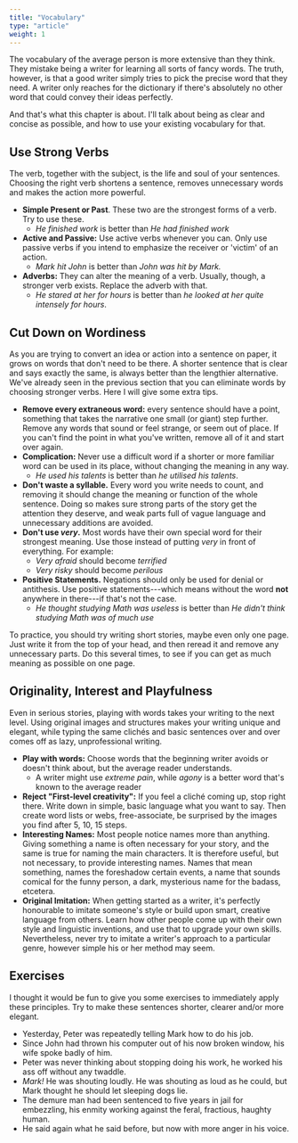 ```yaml
---
title: "Vocabulary"
type: "article"
weight: 1
---
```


The vocabulary of the average person is more extensive than they think. They mistake being a writer for learning all sorts of fancy words. The truth, however, is that a good writer simply tries to pick the precise word that they need. A writer only reaches for the dictionary if there's absolutely no other word that could convey their ideas perfectly. 

And that's what this chapter is about. I'll talk about being as clear and concise as possible, and how to use your existing vocabulary for that.

Use Strong Verbs
----------------

The verb, together with the subject, is the life and soul of your sentences. Choosing the right verb shortens a sentence, removes unnecessary words and makes the action more powerful.

*   **Simple Present or Past**. These two are the strongest forms of a verb. Try to use these.
    *   _He finished work_ is better than _He had finished work_
*   **Active and Passive:** Use active verbs whenever you can. Only use passive verbs if you intend to emphasize the receiver or 'victim' of an action.
    *   _Mark hit John_ is better than _John was hit by Mark._
*   **Adverbs:** They can alter the meaning of a verb. Usually, though, a stronger verb exists. Replace the adverb with that.
    *   _He stared at her for hours_ is better than _he looked at her quite intensely for hours_.

Cut Down on Wordiness
---------------------

As you are trying to convert an idea or action into a sentence on paper, it grows on words that don't need to be there. A shorter sentence that is clear and says exactly the same, is always better than the lengthier alternative. We've already seen in the previous section that you can eliminate words by choosing stronger verbs. Here I will give some extra tips.

*   **Remove every extraneous word:** every sentence should have a point, something that takes the narrative one small (or giant) step further. Remove any words that sound or feel strange, or seem out of place. If you can't find the point in what you've written, remove all of it and start over again.
*   **Complication:** Never use a difficult word if a shorter or more familiar word can be used in its place, without changing the meaning in any way.
    *   _He used his talents_ is better than _he utilised his talents_.
*   **Don't waste a syllable.** Every word you write needs to count, and removing it should change the meaning or function of the whole sentence. Doing so makes sure strong parts of the story get the attention they deserve, and weak parts full of vague language and unnecessary additions are avoided.
*   **Don't use _very_.** Most words have their own special word for their strongest meaning. Use those instead of putting _very_ in front of everything. For example:
    *   _Very afraid_ should become _terrified_
    *   _Very risky_ should become _perilous_
*   **Positive Statements.** Negations should only be used for denial or antithesis. Use positive statements---which means without the word **not** anywhere in there---if that's not the case.
    *   _He thought studying Math was useless_ is better than _He didn't think studying Math was of much use_

To practice, you should try writing short stories, maybe even only one page. Just write it from the top of your head, and then reread it and remove any unnecessary parts. Do this several times, to see if you can get as much meaning as possible on one page.

Originality, Interest and Playfulness
-------------------------------------

Even in serious stories, playing with words takes your writing to the next level. Using original images and structures makes your writing unique and elegant, while typing the same clichés and basic sentences over and over comes off as lazy, unprofessional writing.

*   **Play with words:** Choose words that the beginning writer avoids or doesn't think about, but the average reader understands.
    *   A writer might use _extreme pain_, while _agony_ is a better word that's known to the average reader
*   **Reject "First-level creativity":** If you feel a cliché coming up, stop right there. Write down in simple, basic language what you want to say. Then create word lists or webs, free-associate, be surprised by the images you find after 5, 10, 15 steps.
*   **Interesting Names:** Most people notice names more than anything. Giving something a name is often necessary for your story, and the same is true for naming the main characters. It is therefore useful, but not necessary, to provide interesting names. Names that mean something, names the foreshadow certain events, a name that sounds comical for the funny person, a dark, mysterious name for the badass, etcetera.
*   **Original Imitation:** When getting started as a writer, it's perfectly honourable to imitate someone's style or build upon smart, creative language from others. Learn how other people come up with their own style and linguistic inventions, and use that to upgrade your own skills. Nevertheless, never try to imitate a writer's approach to a particular genre, however simple his or her method may seem.

Exercises
---------

I thought it would be fun to give you some exercises to immediately apply these principles. Try to make these sentences shorter, clearer and/or more elegant.

*   Yesterday, Peter was repeatedly telling Mark how to do his job.
*   Since John had thrown his computer out of his now broken window, his wife spoke badly of him.
*   Peter was never thinking about stopping doing his work, he worked his ass off without any twaddle.
*   _Mark!_ He was shouting loudly. He was shouting as loud as he could, but Mark thought he should let sleeping dogs lie.
*   The demure man had been sentenced to five years in jail for embezzling, his enmity working against the feral, fractious, haughty human.
*   He said again what he said before, but now with more anger in his voice.